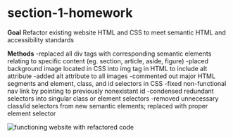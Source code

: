 # section-1-homework
**Goal**
Refactor existing website HTML and CSS to meet semantic HTML and accessibility standards

**Methods**
-replaced all div tags with corresponding semantic elements relating to specific content (eg. section, article, aside, figure)
-placed background image located in CSS into img tag in HTML to include alt attribute
-added alt attribute to all images
-commented out major HTML segments and element, class, and id selectors in CSS
-fixed non-functional nav link by pointing to previously nonexistant id
-condensed redundant selectors into singular class or element selectors
-removed unnecessary class/id selectors from new semantic elements; replaced with proper element selector

![functioning website with refactored code](./refactored.png)